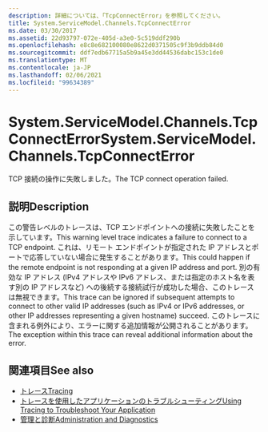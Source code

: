 ```yaml
---
description: 詳細については、「TcpConnectError」を参照してください。
title: System.ServiceModel.Channels.TcpConnectError
ms.date: 03/30/2017
ms.assetid: 22d93797-072e-405d-a3e0-5c519ddf290b
ms.openlocfilehash: e8c8e682100080e8622d0371505c9f3b9ddb84d0
ms.sourcegitcommit: ddf7edb67715a5b9a45e3dd44536dabc153c1de0
ms.translationtype: MT
ms.contentlocale: ja-JP
ms.lasthandoff: 02/06/2021
ms.locfileid: "99634389"
---
```

# <a name="systemservicemodelchannelstcpconnecterror"></a><span data-ttu-id="74e20-103">System.ServiceModel.Channels.TcpConnectError</span><span class="sxs-lookup"><span data-stu-id="74e20-103">System.ServiceModel.Channels.TcpConnectError</span></span>

<span data-ttu-id="74e20-104">TCP 接続の操作に失敗しました。</span><span class="sxs-lookup"><span data-stu-id="74e20-104">The TCP connect operation failed.</span></span>  
  
## <a name="description"></a><span data-ttu-id="74e20-105">説明</span><span class="sxs-lookup"><span data-stu-id="74e20-105">Description</span></span>  

 <span data-ttu-id="74e20-106">この警告レベルのトレースは、TCP エンドポイントへの接続に失敗したことを示しています。</span><span class="sxs-lookup"><span data-stu-id="74e20-106">This warning level trace indicates a failure to connect to a TCP endpoint.</span></span> <span data-ttu-id="74e20-107">これは、リモート エンドポイントが指定された IP アドレスとポートで応答していない場合に発生することがあります。</span><span class="sxs-lookup"><span data-stu-id="74e20-107">This could happen if the remote endpoint is not responding at a given IP address and port.</span></span> <span data-ttu-id="74e20-108">別の有効な IP アドレス (IPv4 アドレスや IPv6 アドレス、または指定のホスト名を表す別の IP アドレスなど) への後続する接続試行が成功した場合、このトレースは無視できます。</span><span class="sxs-lookup"><span data-stu-id="74e20-108">This trace can be ignored if subsequent attempts to connect to other valid IP addresses (such as IPv4 or IPv6 addresses, or other IP addresses representing a given hostname) succeed.</span></span> <span data-ttu-id="74e20-109">このトレースに含まれる例外により、エラーに関する追加情報が公開されることがあります。</span><span class="sxs-lookup"><span data-stu-id="74e20-109">The exception within this trace can reveal additional information about the error.</span></span>  
  
## <a name="see-also"></a><span data-ttu-id="74e20-110">関連項目</span><span class="sxs-lookup"><span data-stu-id="74e20-110">See also</span></span>

- [<span data-ttu-id="74e20-111">トレース</span><span class="sxs-lookup"><span data-stu-id="74e20-111">Tracing</span></span>](index.md)
- [<span data-ttu-id="74e20-112">トレースを使用したアプリケーションのトラブルシューティング</span><span class="sxs-lookup"><span data-stu-id="74e20-112">Using Tracing to Troubleshoot Your Application</span></span>](using-tracing-to-troubleshoot-your-application.md)
- [<span data-ttu-id="74e20-113">管理と診断</span><span class="sxs-lookup"><span data-stu-id="74e20-113">Administration and Diagnostics</span></span>](../index.md)
